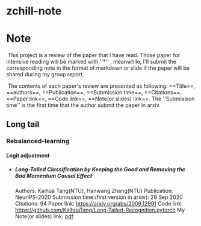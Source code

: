 # zchill-note
# Note

​	This project is a review of the paper that I have read. Those paper for intensive reading will be marked with ''*'' , meanwhile, I'll      submit the corresponding note in the format of markdown or slide if the paper will be shared during my group report.

​	The contents of each paper's review are  presented as following: ==Title==, ==authors==, ==Publication==, ==Submission time==, ==Citations==, ==Paper link==, ==Code link==, ==Note(or slides) link==. The ''Submission time'' is the first time that the author submit the paper in arxiv.



## Long tail



### Rebalanced-learning



#### Logit adjustment



- ##### Long-Tailed Classification by Keeping the Good  and Removing the Bad Momentum Causal Effect

  Authors: Kaihua Tang(NTU), Hanwang Zhang(NTU)
  Publication: NeurIPS-2020	
  Submission time:(first version in arxiv): 28 Sep 2020  
  Citations: 94
  Paper link: <https://arxiv.org/abs/2009.12991>
  Code link: <https://github.com/KaihuaTang/Long-Tailed-Recognition.pytorch>
  My Note(or slides) link: [pdf](file:///D:/DeepLearning/Long-Tailed/paper/2020/Zchill-notes-NeurIPS-2020-Long-Tailed%20Classification%20by%20Keeping%20the%20Good%20and%20Removing%20the%20Bad%20Momentum%20Causal%20Effect.pdf)



  
